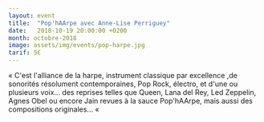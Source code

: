 ```yaml
---
layout: event
title:  "Pop'hAArpe avec Anne-Lise Perriguey"
date:   2018-10-19 20:00:00 +0200
month: octobre-2018
image: assets/img/events/pop-harpe.jpg
tarif: 5€
---
```


« C'est l'alliance de la harpe, instrument classique par excellence ,de sonorités résolument contemporaines, Pop Rock, électro, et d'une ou plusieurs voix... des reprises telles que Queen, Lana del Rey, Led Zeppelin, Agnes Obel ou encore Jain revues à la sauce Pop'hAArpe, mais aussi des compositions originales... « 
